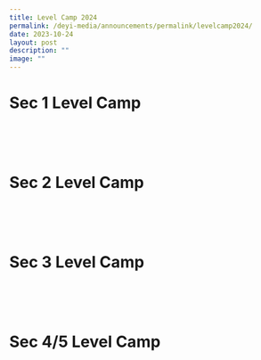 ```yaml
---
title: Level Camp 2024
permalink: /deyi-media/announcements/permalink/levelcamp2024/
date: 2023-10-24
layout: post
description: ""
image: ""
---
```

# Sec 1 Level Camp
<br>
<br>
<br>

# Sec 2 Level Camp
<br>
<br>
<br>

# Sec 3 Level Camp
<br>
<br>
<br>

# Sec 4/5 Level Camp
<br>
<br>
<br>